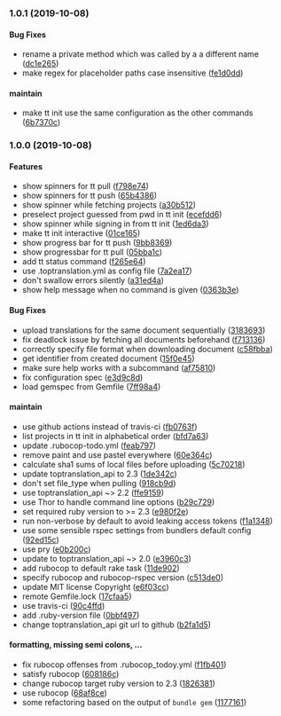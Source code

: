 <a name="1.0.1"></a>
### 1.0.1 (2019-10-08)

#### Bug Fixes

* rename a private method which was called by a a different name	 ([dc1e265](/../commit/dc1e265))
* make regex for placeholder paths case insensitive	 ([fe1d0dd](/../commit/fe1d0dd))

#### maintain

* make tt init use the same configuration as the other commands	 ([6b7370c](/../commit/6b7370c))

<a name="1.0.0"></a>
### 1.0.0 (2019-10-08)

#### Features

* show spinners for tt pull	 ([f798e74](/../commit/f798e74))
* show spinners for tt push	 ([65b4386](/../commit/65b4386))
* show spinner while fetching projects	 ([a30b512](/../commit/a30b512))
* preselect project guessed from pwd in tt init	 ([ecefdd6](/../commit/ecefdd6))
* show spinner while signing in from tt init	 ([1ed6da3](/../commit/1ed6da3))
* make tt init interactive	 ([01ce165](/../commit/01ce165))
* show progress bar for tt push	 ([9bb8369](/../commit/9bb8369))
* show progressbar for tt pull	 ([05bba1c](/../commit/05bba1c))
* add tt status command	 ([f265e64](/../commit/f265e64))
* use .toptranslation.yml as config file	 ([7a2ea17](/../commit/7a2ea17))
* don't swallow errors silently	 ([a31ed4a](/../commit/a31ed4a))
* show help message when no command is given	 ([0363b3e](/../commit/0363b3e))

#### Bug Fixes

* upload translations for the same document sequentially	 ([3183693](/../commit/3183693))
* fix deadlock issue by fetching all documents beforehand	 ([f713136](/../commit/f713136))
* correctly specify file format when downloading document	 ([c58fbba](/../commit/c58fbba))
* get identifier from created document	 ([15f0e45](/../commit/15f0e45))
* make sure help works with a subcommand	 ([af75810](/../commit/af75810))
* fix configuration spec	 ([e3d9c8d](/../commit/e3d9c8d))
* load gemspec from Gemfile	 ([7ff98a4](/../commit/7ff98a4))

#### maintain

* use github actions instead of travis-ci	 ([fb0763f](/../commit/fb0763f))
* list projects in tt init in alphabetical order	 ([bfd7a63](/../commit/bfd7a63))
* update .rubocop-todo.yml	 ([feab797](/../commit/feab797))
* remove paint and use pastel everywhere	 ([60e364c](/../commit/60e364c))
* calculate sha1 sums of local files before uploading	 ([5c70218](/../commit/5c70218))
* update toptranslation_api to 2.3	 ([1de342c](/../commit/1de342c))
* don't set file_type when pulling	 ([918cb9d](/../commit/918cb9d))
* use toptranslation_api ~> 2.2	 ([ffe9159](/../commit/ffe9159))
* use Thor to handle command line options	 ([b29c729](/../commit/b29c729))
* set required ruby version to >= 2.3	 ([e980f2e](/../commit/e980f2e))
* run non-verbose by default to avoid leaking access tokens	 ([f1a1348](/../commit/f1a1348))
* use some sensible rspec settings from bundlers default config	 ([92ed15c](/../commit/92ed15c))
* use pry	 ([e0b200c](/../commit/e0b200c))
* update to toptranslation_api ~> 2.0	 ([e3960c3](/../commit/e3960c3))
* add rubocop to default rake task	 ([11de902](/../commit/11de902))
* specify rubocop and rubocop-rspec version	 ([c513de0](/../commit/c513de0))
* update MIT license Copyright	 ([e6f03cc](/../commit/e6f03cc))
* remote Gemfile.lock	 ([17cfaa5](/../commit/17cfaa5))
* use travis-ci	 ([90c4ffd](/../commit/90c4ffd))
* add .ruby-version file	 ([0bbf497](/../commit/0bbf497))
* change toptranslation_api git url to github	 ([b2fa1d5](/../commit/b2fa1d5))

#### formatting, missing semi colons, …

* fix rubocop offenses from .rubocop_todoy.yml	 ([f1fb401](/../commit/f1fb401))
* satisfy rubocop	 ([608186c](/../commit/608186c))
* change rubocop target ruby version to 2.3	 ([1826381](/../commit/1826381))
* use rubocop	 ([68af8ce](/../commit/68af8ce))
* some refactoring based on the output of `bundle gem`	 ([1177161](/../commit/1177161))

